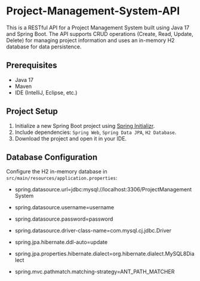 # Project-Management-System-API

This is a RESTful API for a Project Management System built using Java 17 and Spring Boot. The API supports CRUD operations (Create, Read, Update, Delete) for managing project information and uses an in-memory H2 database for data persistence.

## Prerequisites

- Java 17
- Maven
- IDE (IntelliJ, Eclipse, etc.)

## Project Setup

1. Initialize a new Spring Boot project using [Spring Initializr](https://start.spring.io/).
2. Include dependencies: `Spring Web`, `Spring Data JPA`, `H2 Database`.
3. Download the project and open it in your IDE.

## Database Configuration

Configure the H2 in-memory database in `src/main/resources/application.properties`:

- spring.datasource.url=jdbc:mysql://localhost:3306/ProjectManagementSystem
- spring.datasource.username=username
- spring.datasource.password=password
- spring.datasource.driver-class-name=com.mysql.cj.jdbc.Driver
- spring.jpa.hibernate.ddl-auto=update
- spring.jpa.properties.hibernate.dialect=org.hibernate.dialect.MySQL8Dialect

- spring.mvc.pathmatch.matching-strategy=ANT_PATH_MATCHER
